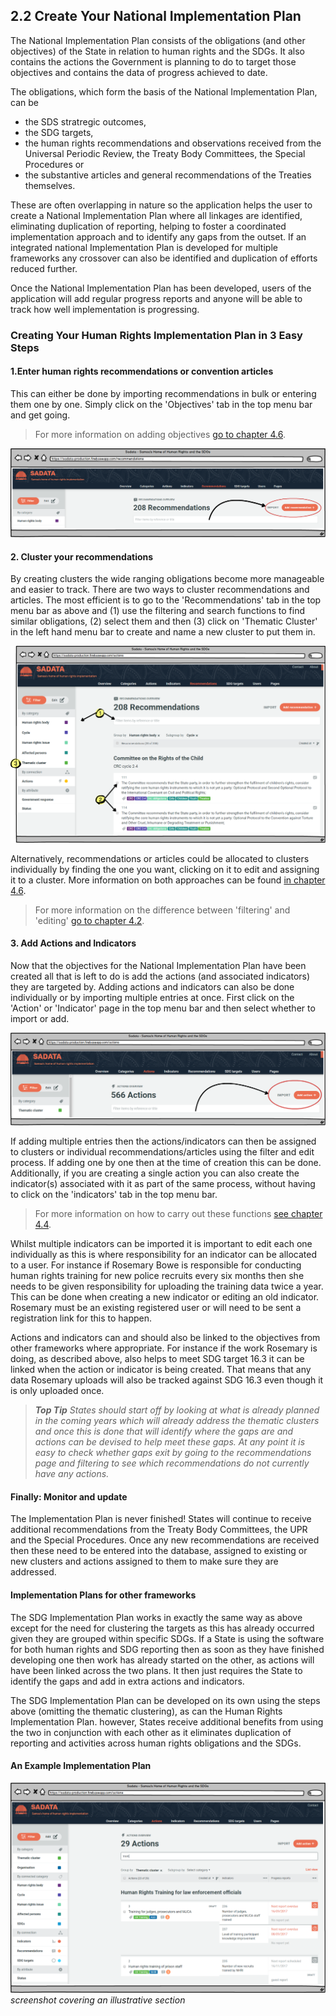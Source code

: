 ## 2.2 Create Your National Implementation Plan

The National Implementation Plan consists of the obligations (and other objectives) of the State in relation to human rights and the SDGs. It also contains the actions the Government is planning to do to target those objectives and contains the data of progress achieved to date.

The obligations, which form the basis of the National Implementation Plan, can be

* the SDS stratregic outcomes,
* the SDG targets,
* the human rights recommendations and observations received from the Universal Periodic Review, the Treaty Body Committees, the Special Procedures or
* the substantive articles and general recommendations of the Treaties themselves.

These are often overlapping in nature so the application helps the user to create a National Implementation Plan where all linkages are identified, eliminating duplication of reporting, helping to foster a coordinated implementation approach and to identify any gaps from the outset. If an integrated national Implementation Plan is developed for multiple frameworks any crossover can also be identified and duplication of efforts reduced further.

Once the National Implementation Plan has been developed, users of the application will add regular progress reports and anyone will be able to track how well implementation is progressing.

### Creating Your Human Rights Implementation Plan in 3 Easy Steps

#### 1.Enter human rights recommendations or convention articles

This can either be done by importing recommendations in bulk or entering them one by one. Simply click on the 'Objectives' tab in the top menu bar and get going.

> For more information on adding objectives [go to chapter 4.6](../members/objectives.md).

![](../assets/Add_recommendations.png)

#### 2. Cluster your recommendations

By creating clusters the wide ranging obligations become more manageable and easier to track. There are two ways to cluster recommendations and articles. The most efficient is to go to the 'Recommendations' tab in the top menu bar as above and (1) use the filtering and search functions to find similar obligations, (2) select them and then (3) click on 'Thematic Cluster' in the left hand menu bar to create and name a new cluster to put them in.

![](../assets/Clustering.png)

Alternatively, recommendations or articles could be allocated to clusters individually by finding the one you want, clicking on it to edit and assigning it to a cluster. More information on both approaches can be found [in chapter 4.6](../members/objectives.md).

> For more information on the difference between 'filtering' and 'editing' [go to chapter 4.2](../members/content.md).

#### 3. Add Actions and Indicators

Now that the objectives for the National Implementation Plan have been created all that is left to do is add the actions (and associated indicators) they are targeted by. Adding actions and indicators can also be done individually or by importing multiple entries at once. First click on the 'Action' or 'Indicator' page in the top menu bar and then select whether to import or add.

![](../assets/Add_action.png)

If adding multiple entries then the actions/indicators can then be assigned to clusters or individual recommendations/articles using the filter and edit process. If adding one by one then at the time of creation this can be done. Additionally, if you are creating a single action you can also create the indicator(s) associated with it as part of the same process, without having to click on the 'indicators' tab in the top menu bar.

> For more information on how to carry out these functions [see chapter 4.4](../members/actions.md).

Whilst multiple indicators can be imported it is important to edit each one individually as this is where responsibility for an indicator can be allocated to a user. For instance if Rosemary Bowe is responsible for conducting human rights training for new police recruits every six months then she needs to be given responsibility for uploading the training data twice a year. This can be done when creating a new indicator or editing an old indicator. Rosemary must be an existing registered user or will need to be sent a registration link for this to happen.

Actions and indicators can and should also be linked to the objectives from other frameworks where appropriate. For instance if the work Rosemary is doing, as described above, also helps to meet SDG target 16.3 it can be linked when the action or indicator is being created. That means that any data Rosemary uploads will also be tracked against SDG 16.3 even though it is only uploaded once.

> _**Top Tip**_ _States should start off by looking at what is already planned in the coming years which will already address the thematic clusters and once this is done that will identify where the gaps are and actions can be devised to help meet these gaps. At any point it is easy to check whether gaps exit by going to the recommendations page and filtering to see which recommendations do not currently have any actions._

#### Finally: Monitor and update

The Implementation Plan is never finished! States will continue to receive additional recommendations from the Treaty Body Committees, the UPR and the Special Procedures. Once any new recommendations are received then these need to be entered into the database, assigned to existing or new clusters and actions assigned to them to make sure they are addressed.

#### Implementation Plans for other frameworks

The SDG Implementation Plan works in exactly the same way as above except for the need for clustering the targets as this has already occurred given they are grouped within specific SDGs. If a State is using the software for both human rights and SDG reporting then as soon as they have finished developing one then work has already started on the other, as actions will have been linked across the two plans. It then just requires the State to identify the gaps and add in extra actions and indicators.

The SDG Implementation Plan can be developed on its own using the steps above (omitting the thematic clustering), as can the Human Rights Implementation Plan. however, States receive additional benefits from using the two in conjunction with each other as it eliminates duplication of reporting and activities across human rights obligations and the SDGs.

#### An Example Implementation Plan

![](../assets/Implementation_Plan_2.png)
_screenshot covering an illustrative section_
